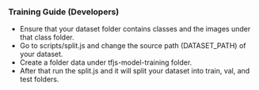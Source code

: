 ### Training Guide (Developers)

-   Ensure that your dataset folder contains classes and the images under that class folder.
-   Go to scripts/split.js and change the source path (DATASET_PATH) of your dataset.
-   Create a folder data under tfjs-model-training folder.
-   After that run the split.js and it will split your dataset into train, val, and test folders.

